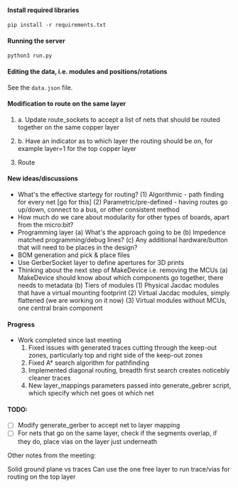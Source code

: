 #### Install required libraries

`pip install -r requirements.txt`

#### Running the server

`python3 run.py`

#### Editing the data, i.e. modules and positions/rotations

See the `data.json` file.

#### Modification to route on the same layer

1. a. Update route_sockets to accept a list of nets that should be routed together on the same copper layer
1. b. Have an indicator as to which layer the routing should be on, for example layer=1 for the top copper layer

1. Route

#### New ideas/discussions

- What's the effective startegy for routing?
  (1) Algorithmic - path finding for every net [go for this]
  (2) Parametric/pre-defined - having routes go up/down, connect to a bus, or other consistent method
- How much do we care about modularity for other types of boards, apart from the micro:bit?
- Programming layer
  (a) What's the approach going to be
  (b) Impedence matched programming/debug lines?
  (c) Any additional hardware/button that will need to be places in the design?
- BOM generation and pick & place files
- Use GerberSocket layer to define apertures for 3D prints
- Thinking about the next step of MakeDevice i.e. removing the MCUs
  (a) MakeDevice should know about which components go together, there needs to metadata
  (b) Tiers of modules
  (1) Physical Jacdac modules that have a virtual mounting footprint
  (2) Virtual Jacdac modules, simply flattened (we are working on it now)
  (3) Virtual modules without MCUs, one central brain component

#### Progress

- Work completed since last meeting
  1. Fixed issues with generated traces cutting through the keep-out zones, particularly top and right side of the keep-out zones
  2. Fixed A* search algorithm for pathfinding
  3. Implemented diagonal routing, breadth first search creates noticebly cleaner traces
  4. New layer_mappings parameters passed into generate_gebrer script, which specify which net goes ot which net

#### TODO:

- [ ] Modify generate_gerber to accept net to layer mapping
- [ ] For nets that go on the same layer, check if the segments overlap, if they do, place vias on the layer just underneath

Other notes from the meeting:

Solid ground plane vs traces
Can use the one free layer to run trace/vias for routing on the top layer
